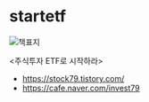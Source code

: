 # startetf

![책표지](http://image.yes24.com/goods/58181282/XL)

<주식투자 ETF로 시작하라>

- https://stock79.tistory.com/
- https://cafe.naver.com/invest79
